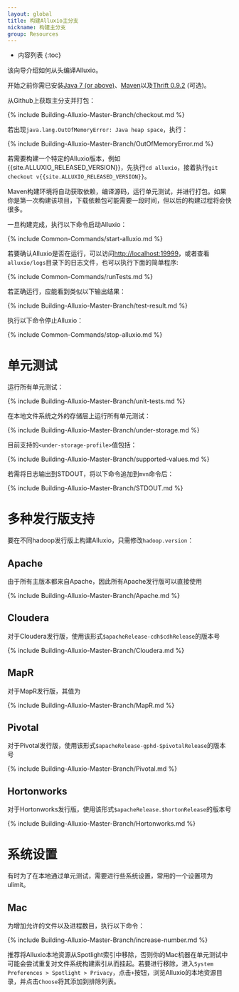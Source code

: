 ```yaml
---
layout: global
title: 构建Alluxio主分支
nickname: 构建主分支
group: Resources
---
```


* 内容列表
{:toc}

该向导介绍如何从头编译Alluxio。

开始之前你需已安装[Java 7 (or above)](Java-Setup.html)、[Maven](Maven.html)以及[Thrift 0.9.2](Thrift.html) (可选)。

从Github上获取主分支并打包：

{% include Building-Alluxio-Master-Branch/checkout.md %}

若出现`java.lang.OutOfMemoryError: Java heap space`，执行：

{% include Building-Alluxio-Master-Branch/OutOfMemoryError.md %}

若需要构建一个特定的Alluxio版本，例如{{site.ALLUXIO_RELEASED_VERSION}}，先执行`cd alluxio`，接着执行`git checkout v{{site.ALLUXIO_RELEASED_VERSION}}`。

Maven构建环境将自动获取依赖，编译源码，运行单元测试，并进行打包。如果你是第一次构建该项目，下载依赖包可能需要一段时间，但以后的构建过程将会快很多。

一旦构建完成，执行以下命令启动Alluxio：

{% include Common-Commands/start-alluxio.md %}

若要确认Alluxio是否在运行，可以访问[http://localhost:19999](http://localhost:19999)，或者查看`alluxio/logs`目录下的日志文件，也可以执行下面的简单程序:

{% include Common-Commands/runTests.md %}

若正确运行，应能看到类似以下输出结果：

{% include Building-Alluxio-Master-Branch/test-result.md %}

执行以下命令停止Alluxio：

{% include Common-Commands/stop-alluxio.md %}

# 单元测试

运行所有单元测试：

{% include Building-Alluxio-Master-Branch/unit-tests.md %}

在本地文件系统之外的存储层上运行所有单元测试：

{% include Building-Alluxio-Master-Branch/under-storage.md %}

目前支持的`<under-storage-profile>`值包括：

{% include Building-Alluxio-Master-Branch/supported-values.md %}

若需将日志输出到STDOUT，将以下命令追加到`mvn`命令后：

{% include Building-Alluxio-Master-Branch/STDOUT.md %}

# 多种发行版支持

要在不同hadoop发行版上构建Alluxio，只需修改`hadoop.version`：

## Apache

由于所有主版本都来自Apache，因此所有Apache发行版可以直接使用

{% include Building-Alluxio-Master-Branch/Apache.md %}

## Cloudera

对于Cloudera发行版，使用该形式`$apacheRelease-cdh$cdhRelease`的版本号

{% include Building-Alluxio-Master-Branch/Cloudera.md %}

## MapR

对于MapR发行版，其值为

{% include Building-Alluxio-Master-Branch/MapR.md %}

## Pivotal

对于Pivotal发行版，使用该形式`$apacheRelease-gphd-$pivotalRelease`的版本号

{% include Building-Alluxio-Master-Branch/Pivotal.md %}

## Hortonworks

对于Hortonworks发行版，使用该形式`$apacheRelease.$hortonRelease`的版本号

{% include Building-Alluxio-Master-Branch/Hortonworks.md %}

# 系统设置

有时为了在本地通过单元测试，需要进行些系统设置，常用的一个设置项为ulimit。

## Mac

为增加允许的文件以及进程数目，执行以下命令：

{% include Building-Alluxio-Master-Branch/increase-number.md %}

推荐将Alluxio本地资源从Spotlight索引中移除，否则你的Mac机器在单元测试中可能会尝试重复对文件系统构建索引从而挂起。若要进行移除，进入`System Preferences > Spotlight > Privacy`，点击`+`按钮，浏览Alluxio的本地资源目录，并点击`Choose`将其添加到排除列表。
